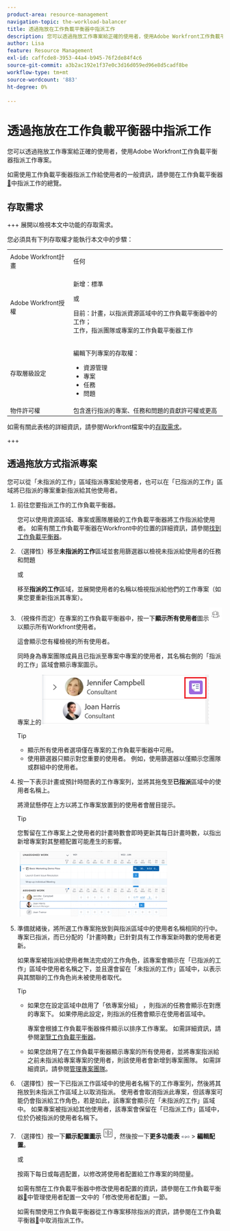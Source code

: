 ```yaml
---
product-area: resource-management
navigation-topic: the-workload-balancer
title: 透過拖放在工作負載平衡器中指派工作
description: 您可以透過拖放工作專案給正確的使用者，使用Adobe Workfront工作負載平衡器指派工作專案。
author: Lisa
feature: Resource Management
exl-id: caffcde8-3953-44a4-b945-76f2de84f4c6
source-git-commit: a3b2ac192e1f37e0c3d16d059ed96e8d5cadf8be
workflow-type: tm+mt
source-wordcount: '883'
ht-degree: 0%

---
```


# 透過拖放在工作負載平衡器中指派工作

您可以透過拖放工作專案給正確的使用者，使用Adobe Workfront工作負載平衡器指派工作專案。

如需使用工作負載平衡器指派工作給使用者的一般資訊，請參閱在工作負載平衡器[&#128279;](../../resource-mgmt/workload-balancer/assign-work-in-workload-balancer.md)中指派工作的總覽。

## 存取需求

+++ 展開以檢視本文中功能的存取需求。

您必須具有下列存取權才能執行本文中的步驟：

<table style="table-layout:auto"> 
 <col> 
 <col> 
 <tbody> 
  <tr> 
   <td role="rowheader">Adobe Workfront計畫</td> 
   <td> <p>任何 </p> </td> 
  </tr> 
  <tr> 
   <td role="rowheader">Adobe Workfront授權</td> 
   <td><p>新增：標準</p>
       <p>或</p>
       <p>目前：計畫，以指派資源區域中的工作負載平衡器中的工作；</br>
       工作，指派團隊或專案的工作負載平衡器工作</p></td>
  </tr>
  <tr> 
   <td role="rowheader">存取層級設定</td> 
   <td> <p>編輯下列專案的存取權：</p> 
    <ul> 
     <li>資源管理</li> 
     <li>專案</li> 
     <li>任務</li> 
     <li>問題</li> 
    </ul>
   </td> 
  </tr> 
  <tr> 
   <td role="rowheader">物件許可權</td> 
   <td>包含進行指派的專案、任務和問題的貢獻許可權或更高</td> 
  </tr> 
 </tbody> 
</table>

如需有關此表格的詳細資訊，請參閱Workfront檔案中的[存取需求](/help/quicksilver/administration-and-setup/add-users/access-levels-and-object-permissions/access-level-requirements-in-documentation.md)。

+++

## 透過拖放方式指派專案

您可以從「未指派的工作」區域指派專案給使用者，也可以在「已指派的工作」區域將已指派的專案重新指派給其他使用者。

1. 前往您要指派工作的工作負載平衡器。

   您可以使用資源區域、專案或團隊層級的工作負載平衡器將工作指派給使用者。 如需有關工作負載平衡器在Workfront中的位置的詳細資訊，請參閱[找到工作負載平衡器](../../resource-mgmt/workload-balancer/locate-workload-balancer.md)。

1. （選擇性）移至&#x200B;**未指派的工作**&#x200B;區域並套用篩選器以檢視未指派給使用者的任務和問題

   或

   移至&#x200B;**指派的工作**&#x200B;區域，並展開使用者的名稱以檢視指派給他們的工作專案（如果您要重新指派其專案）。

1. （視條件而定）在專案的工作負載平衡器中，按一下&#x200B;**顯示所有使用者**&#x200B;圖示![顯示所有使用者](assets/show-all-users-icon-project-workload-balancer.png)以顯示所有Workfront使用者。

   這會顯示您有權檢視的所有使用者。

   同時身為專案團隊成員且已指派至專案中專案的使用者，其名稱右側的「指派的工作」區域會顯示專案圖示。

   專案上的![使用者](assets/user-on-the-project-indicator-highlighted-project-workload-balancer.png)


   >[!TIP]
   >
   >* 顯示所有使用者選項僅在專案的工作負載平衡器中可用。
   >* 使用篩選器只顯示對您重要的使用者。 例如，使用篩選器以僅顯示您團隊或群組中的使用者。



1. 按一下表示計畫或預計時間表的工作專案列，並將其拖曳至&#x200B;**已指派**&#x200B;區域中的使用者名稱上。

   將滑鼠懸停在上方以將工作專案放置到的使用者會醒目提示。

   >[!TIP]
   >
   >您暫留在工作專案上之使用者的計畫時數會即時更新其每日計畫時數，以指出新增專案對其整體配置可能產生的影響。

   ![將專案卸除到已指派的專案](assets/drag-drop-item-from-unassigned-to-assigned-wb-nwe-350x152.png)

1. 準備就緒後，將所選工作專案拖放到與指派區域中的使用者名稱相同的行中。 專案已指派，而已分配的「計畫時數」已針對具有工作專案新時數的使用者更新。

   如果專案被指派給使用者無法完成的工作角色，該專案會顯示在「已指派的工作」區域中使用者名稱之下，並且還會留在「未指派的工作」區域中，以表示與其關聯的工作角色尚未被使用者取代。

   >[!TIP]
   >
   >* 如果您在設定區域中啟用了「依專案分組」 ，則指派的任務會顯示在對應的專案下。 如果停用此設定，則指派的任務會顯示在使用者區域中。
   >
   >
   >     專案會根據工作負載平衡器條件顯示以排序工作專案。 如需詳細資訊，請參閱[瀏覽工作負載平衡器](../../resource-mgmt/workload-balancer/navigate-the-workload-balancer.md)。
   >
   >
   >* 如果您啟用了在工作負載平衡器顯示專案的所有使用者，並將專案指派給之前未指派給專案專案的使用者，則該使用者會新增到專案團隊。 如需詳細資訊，請參閱[管理專案團隊](../../manage-work/projects/planning-a-project/manage-project-team.md)。


1. （選擇性）按一下已指派工作區域中的使用者名稱下的工作專案列，然後將其拖放到未指派工作區域上以取消指派。 使用者會取消指派此專案，但該專案可能仍會指派給工作角色，若是如此，該專案會顯示在「未指派的工作」區域中。 如果專案被指派給其他使用者，該專案會保留在「已指派工作」區域中，位於仍被指派的使用者名稱下。
1. （選擇性）按一下&#x200B;**顯示配置圖示** ![顯示配置圖示](assets/show-allocations-icon-small.png)，然後按一下&#x200B;**更多功能表** ![更多功能表](assets/qs-more-menu.png) > **編輯配置**。

   <!--
   (make sure these are still called this, and that the icon has not changed)
   -->
   或

   按兩下每日或每週配置，以修改將使用者配置給工作專案的時間量。

   如需有關在工作負載平衡器中修改使用者配置的資訊，請參閱在工作負載平衡器[&#128279;](../../resource-mgmt/workload-balancer/manage-user-allocations-workload-balancer.md)中管理使用者配置一文中的「修改使用者配置」一節。

   如需有關使用工作負載平衡器從工作專案移除指派的資訊，請參閱在工作負載平衡器[&#128279;](../../resource-mgmt/workload-balancer/unassign-work-in-workload-balancer.md)中取消指派工作。

